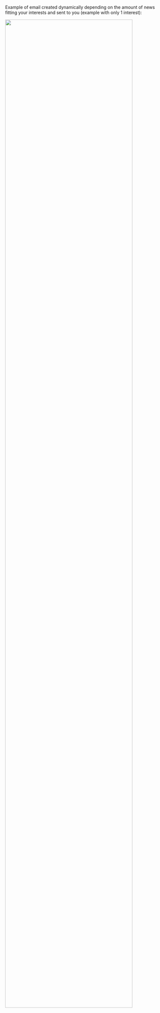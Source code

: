 Example of email created dynamically depending on the amount of news fitting your interests and sent to you (example with only 1 interest):

<img src="https://user-images.githubusercontent.com/83600207/148944439-22f41f63-a278-4f63-bf04-6dc85ef7b161.png" width="90%"></img> 

